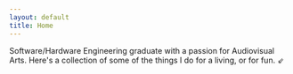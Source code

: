 ```yaml
---
layout: default
title: Home
---
```

Software/Hardware Engineering graduate with a passion for Audiovisual Arts. Here's a collection of some of the things I do for a living, or for fun. ⇙